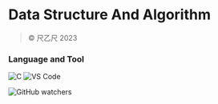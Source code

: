 # **Data Structure And Algorithm**

> © 尺乙尺 2023

### Language and Tool

![C](https://skills.thijs.gg/icons?i=c) ![VS Code](https://skills.thijs.gg/icons?i=vscode)

![GitHub watchers](https://img.shields.io/github/watchers/ravindusenavirathna/Data-Structure-And-Algorithm?style=social)
